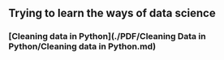 ## Trying to learn the ways of data science

### [Cleaning data in Python](./PDF/Cleaning Data in Python/Cleaning data in Python.md)
